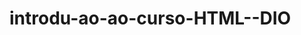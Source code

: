 # introdu-ao-ao-curso-HTML--DIO

<!DOCTYPE html>
<html>
   <head>
     <meta charset="utf-8">
     <title> Maestro Laurent<title>
       </head>
       <body>
       <header>
          <img src="buba.jpg "
         <h1>Maestro Laurent</h1>
         </header>
         <section>
           <header>
             <h2>Posts</h2>
             <header>
               <article>
                 <header>
                   <h3> Post #1</h3>
                    <img src = "buba 2"
                 </header>
                 <p>Lorem Ipsum is simply dummy text of the printing and <a href="https://www.linkedin.com/in/luis-ramires-48301a203/ " target="_blank">typesetting industry<a>. Lorem Ipsum has been the industry's standard dummy text ever since the 1500s, when an unknown printer took a galley of type and scrambled it to make a type specimen book. It has survived not only five centuries, but also the leap into electronic typesetting, remaining essentially unchanged. It was popularised in the 1960s with the release of Letraset sheets containing Lorem Ipsum passages, and more recently with desktop publishing software like Aldus PageMaker including versions of Lorem Ipsum. <p>
               </article>
         </section>
             <footer></footer>
         
       <body>
         </html>
       
